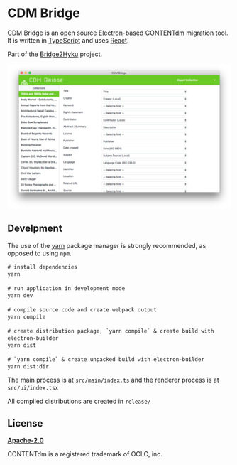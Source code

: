 # CDM Bridge

CDM Bridge is an open source [Electron](https://electronjs.org/)-based [CONTENTdm](https://www.oclc.org/en/contentdm.html) migration tool. It is written in [TypeScript](https://www.typescriptlang.org/) and uses [React](https://reactjs.org/).

Part of the [Bridge2Hyku](https://bridge2hyku.github.io/) project.

![CDM Bridge screenshot - Mac](docs/assets/screenshot.png)

## Develpment

The use of the [yarn](https://yarnpkg.com/) package manager is strongly recommended, as opposed to using `npm`.

```
# install dependencies
yarn

# run application in development mode
yarn dev

# compile source code and create webpack output
yarn compile

# create distribution package, `yarn compile` & create build with electron-builder
yarn dist

# `yarn compile` & create unpacked build with electron-builder
yarn dist:dir
```

The main process is at `src/main/index.ts` and the renderer process is at `src/ui/index.tsx`

All compiled distributions are created in `release/`

## License

**[Apache-2.0](LICENSE)**

CONTENTdm is a registered trademark of OCLC, inc.